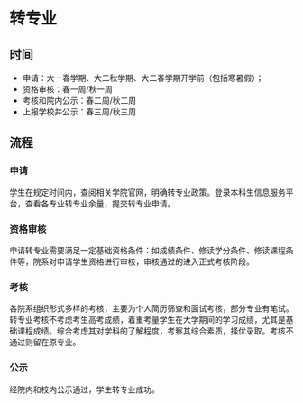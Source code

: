 # 转专业

## 时间

- 申请：大一春学期、大二秋学期、大二春学期开学前（包括寒暑假）；
- 资格审核：春一周/秋一周
- 考核和院内公示：春二周/秋二周
- 上报学校并公示：春三周/秋三周

## 流程

### 申请

学生在规定时间内，查阅相关学院官网，明确转专业政策。登录本科生信息服务平台，查看各专业转专业余量，提交转专业申请。

### 资格审核

申请转专业需要满足一定基础资格条件：如成绩条件、修读学分条件、修读课程条件等，院系对申请学生资格进行审核，审核通过的进入正式考核阶段。

### 考核

各院系组织形式多样的考核，主要为个人简历筛查和面试考核，部分专业有笔试。转专业考核不考虑考生高考成绩，着重考量学生在大学期间的学习成绩，尤其是基础课程成绩。综合考虑其对学科的了解程度，考察其综合素质，择优录取。考核不通过则留在原专业。

### 公示

经院内和校内公示通过，学生转专业成功。
